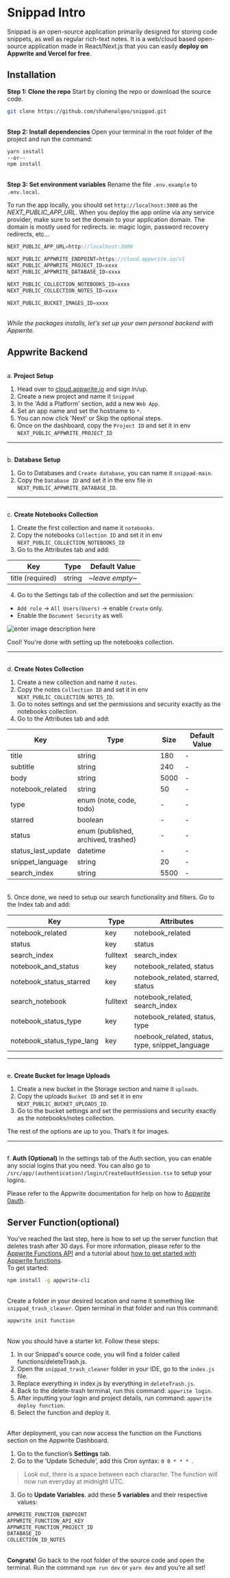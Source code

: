 
# Snippad Intro
Snippad is an open-source application primarily designed for storing code snippets, as well as regular rich-text notes. It is a web/cloud based open-source application made in React/Next.js that you can easily **deploy on Appwrite and Vercel for free**.



## Installation
**Step 1: Clone the repo**
Start by cloning the repo or download the source code.
```bash
git clone https://github.com/shahenalgoo/snippad.git
```
\
**Step 2: Install dependencies**
Open your terminal in the root folder of the project and run the command:
```bash
yarn install 
--or--
npm install
```
\
**Step 3: Set environment variables**
Rename the file `.env.example` to `.env.local`.

To run the app locally, you should set `http://localhost:3000` as the *NEXT_PUBLIC_APP_URL*. When you deploy the app online via any service provider, make sure to set the domain to your application domain. The domain is mostly used for redirects. ie: magic login, password recovery redirects, etc...

```javascript
NEXT_PUBLIC_APP_URL=http://localhost:3000

NEXT_PUBLIC_APPWRITE_ENDPOINT=https://cloud.appwrite.io/v1
NEXT_PUBLIC_APPWRITE_PROJECT_ID=xxxx
NEXT_PUBLIC_APPWRITE_DATABASE_ID=xxxx

NEXT_PUBLIC_COLLECTION_NOTEBOOKS_ID=xxxx
NEXT_PUBLIC_COLLECTION_NOTES_ID=xxxx

NEXT_PUBLIC_BUCKET_IMAGES_ID=xxxx
```

\
*While the packages installs, let's set up your own personal backend with Appwrite.*

## Appwrite Backend
\
a. **Project Setup**
 1. Head over to [cloud.appwrite.io](https://cloud.appwrite.io) and sign in/up.
 2. Create a new project and name it `Snippad`
 3. In the 'Add a Platform' section, add a new `Web App`.
 4. Set an app name and set the hostname to `*`.
 5. You can now click 'Next' or Skip the optional steps.
 6. Once on the dashboard, copy the `Project ID` and set it in env `NEXT_PUBLIC_APPWRITE_PROJECT_ID`
---
\
b. **Database Setup**
 1. Go to Databases  and `Create database`, you can name it `snippad-main`.
 2. Copy the `Database ID` and set it in the env file in `NEXT_PUBLIC_APPWRITE_DATABASE_ID`.

---
\
c. **Create Notebooks Collection**
 1. Create the first collection and name it `notebooks`.
 2. Copy the notebooks `Collection ID` and set it in env `NEXT_PUBLIC_COLLECTION_NOTEBOOKS_ID`
 3. Go to the Attributes tab and add:
 
|Key  |Type  |Default Value |
|--|--|--|
|title (required)  |string  |*~leave empty~*

 4. Go to the Settings tab of the collection and set the permission:

- `Add role` -> `All Users(Users)` -> enable `Create` only.
- Enable the `Document Security` as well.

![enter image description here](https://i.imgur.com/fABpWVK.png)

Cool! You're done with setting up the notebooks collection.

---
\
d. **Create Notes Collection**
 1. Create a new collection and name it `notes`.
 2. Copy the notes `Collection ID` and set it in env `NEXT_PUBLIC_COLLECTION_NOTES_ID`.
 3. Go to notes settings and set the permissions and security exactly as the notebooks collection.
 4. Go to the Attributes tab and add:

|Key  |Type  |Size |Default Value |
|--|--|--|--|
|title  |string |180  |-
|subtitle  |string |240  |-
|body  |string |5000  |-
|notebook_related  |string |50  |-
|type  |enum (note, code, todo) |-  |-
|starred  |boolean|-  |-
|status  |enum (published, archived, trashed) |-  |-
|status_last_update  |datetime|-  |-
|snippet_language  |string|20  |-
|search_index  |string|5500  |-
\
5. Once done, we need to setup our search functionality and filters. Go to the Index tab and add:

|Key  |Type  |Attributes|
|--|--|--|
|notebook_related|key|notebook_related
|status|key|status
|search_index|fulltext|search_index
|notebook_and_status|key|notebook_related, status
|notebook_status_starred|key|notebook_related, starred, status
|search_notebook|fulltext|notebook_related, search_index
|notebook_status_type|key| notebook_related, status, type
|notebook_status_type_lang|key|noebook_related, status, type, snippet_language

---
\
e. **Create Bucket for Image Uploads**
1. Create a new bucket in the Storage section and name it `uploads`.
2. Copy the uploads `Bucket ID` and set it in env `NEXT_PUBLIC_BUCKET_UPLOADS_ID`.
3. Go to the bucket settings and set the permissions and security exactly as the notebooks/notes collection.

The rest of the options are up to you. That’s it for images.

---
\
f. **Auth (Optional)**
In the settings tab of the Auth section, you can enable any social logins that you need.
You can also go to `/src/app/(authentication)/login/CreateOauthSession.tsx` to setup your logins.

Please refer to the Appwrite documentation for help on how to [Appwrite 0auth](https://appwrite.io/docs/client/account?sdk=web-default#accountCreateOAuth2Session).


## Server Function(optional)
You’ve reached the last step, here is how to set up the server function that deletes trash after 30 days.
For more information, please refer to the [Appwrite Functions API](https://appwrite.io/docs/client/functions) and a tutorial about [how to get started with Appwrite functions](https://appwrite.io/docs/functions).
\
To get started:
```bash
npm install -g appwrite-cli
```
\
Create a folder in your desired location and name it something like `snippad_trash_cleaner`. Open terminal in that folder and run this command:
```bash
appwrite init function
```

\
Now you should have a starter kit. Follow these steps:

 1. In our Snippad's source code, you will find a folder called functions/deleteTrash.js.
 2. Open the `snippad_trash_cleaner` folder in your IDE, go to the `index.js` file.
 3. Replace everything in index.js by everything in `deleteTrash.js`.
 4. Back to the delete-trash terminal, run this command: `appwrite login`.
 5. After inputting your login and project details, run command: `appwrite deploy function`.
 6. Select the function and deploy it.

\
After deployment, you can now access the function on the Functions section on the Appwrite Dashboard. 

 1. Go to the function’s **Settings** tab.
 2. Go to the ‘Update Schedule’, add this Cron syntax: `0 0 * * * `.

> Look out, there is a space between each character. The function will
> now run everyday at midnight UTC.

 3. Go to **Update Variables**. add these **5 variables** and their respective values:

```javascript
APPWRITE_FUNCTION_ENDPOINT
APPWRITE_FUNCTION_API_KEY
APPWRITE_FUNCTION_PROJECT_ID
DATABASE_ID
COLLECTION_ID_NOTES
```
\
**Congrats!**
Go back to the root folder of the source code and open the terminal. 
Run the command `npm run dev` or `yarn dev` and you’re all set!